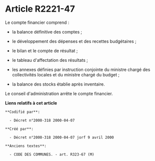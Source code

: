# Article R2221-47

Le compte financier comprend :

- la balance définitive des comptes ;

- le développement des dépenses et des recettes budgétaires ;

- le bilan et le compte de résultat ;

- le tableau d'affectation des résultats ;

- les annexes définies par instruction conjointe du ministre chargé des collectivités locales et du ministre chargé du
budget ;

- la balance des stocks établie après inventaire.

Le conseil d'administration arrête le compte financier.

**Liens relatifs à cet article**

	**Codifié par**:

	  - Décret n°2000-318 2000-04-07

	**Créé par**:

	  - Décret n°2000-318 2000-04-07 jorf 9 avril 2000

	**Anciens textes**:

	  - CODE DES COMMUNES. - art. R323-67 (M)
